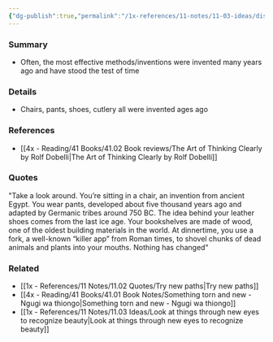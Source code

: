 ```yaml
---
{"dg-publish":true,"permalink":"/1x-references/11-notes/11-03-ideas/disregard-the-brand-new/","title":"Disregard the brand new","noteIcon":""}
---
```



### Summary
- Often, the most effective methods/inventions were invented many years ago and have stood the test of time

### Details
- Chairs, pants, shoes, cutlery all were invented ages ago

### References
- [[4x - Reading/41 Books/41.02 Book reviews/The Art of Thinking Clearly by Rolf Dobelli\|The Art of Thinking Clearly by Rolf Dobelli]]

### Quotes
"Take a look around. You’re sitting in a chair, an invention from ancient Egypt. You wear pants, developed about five thousand years ago and adapted by Germanic tribes around 750 BC. The idea behind your leather shoes comes from the last ice age. Your bookshelves are made of wood, one of the oldest building materials in the world. At dinnertime, you use a fork, a well-known “killer app” from Roman times, to shovel chunks of dead animals and plants into your mouths. Nothing has changed"

### Related
- [[1x - References/11 Notes/11.02 Quotes/Try new paths\|Try new paths]]
- [[4x - Reading/41 Books/41.01 Book Notes/Something torn and new - Ngugi wa thiongo\|Something torn and new - Ngugi wa thiongo]]
- [[1x - References/11 Notes/11.03 Ideas/Look at things through new eyes to recognize beauty\|Look at things through new eyes to recognize beauty]]
